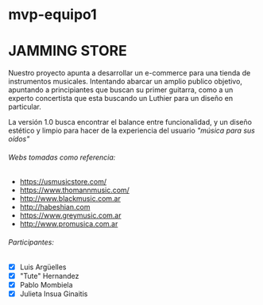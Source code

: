 # mvp-equipo1
# JAMMING STORE

Nuestro proyecto apunta a desarrollar un e-commerce para una tienda de instrumentos musicales. Intentando abarcar un amplio publico objetivo, apuntando a principiantes que buscan su primer guitarra, como a un experto concertista que esta buscando un Luthier para un diseño en particular.

La versión 1.0 busca encontrar el balance entre funcionalidad, y un diseño estético y limpio para hacer de la experiencia del usuario *"música para sus oídos"*

###### Webs tomadas como referencia:

- https://usmusicstore.com/
- https://www.thomannmusic.com/
- http://www.blackmusic.com.ar 
- http://habeshian.com 
- https://www.greymusic.com.ar 
- http://www.promusica.com.ar 


###### Participantes:

- [x] Luis Argüelles 
- [x] "Tute" Hernandez
- [x] Pablo Mombiela
- [x] Julieta Insua Ginaitis
